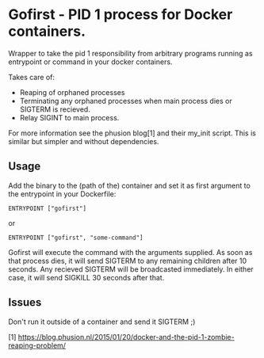 Gofirst - PID 1 process for Docker containers.
==============================================

Wrapper to take the pid 1 responsibility from arbitrary programs running as
entrypoint or command in your docker containers.

Takes care of:
* Reaping of orphaned processes
* Terminating any orphaned processes when main process dies or SIGTERM is recieved.
* Relay SIGINT to main process.

For more information see the phusion blog[1] and their my_init script. This is
similar but simpler and without dependencies.

Usage
-----
Add the binary to the (path of the) container and set it as first argument to
the entrypoint in your Dockerfile:

    ENTRYPOINT ["gofirst"]

or

    ENTRYPOINT ["gofirst", "some-command"]


Gofirst will execute the command with the arguments supplied.
As soon as that process dies, it will send SIGTERM
to any remaining children after 10 seconds. Any recieved SIGTERM will be
broadcasted immediately. In either case, it will send SIGKILL 30 seconds after
that.

Issues
------
Don't run it outside of a container and send it SIGTERM ;)

[1] https://blog.phusion.nl/2015/01/20/docker-and-the-pid-1-zombie-reaping-problem/

